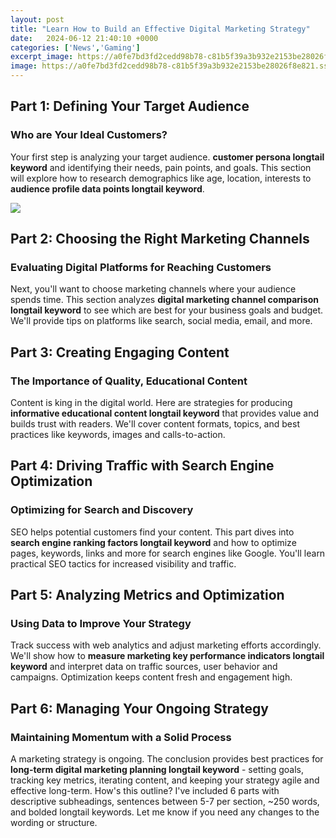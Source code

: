 ```yaml
---
layout: post
title: "Learn How to Build an Effective Digital Marketing Strategy"
date:   2024-06-12 21:40:10 +0000
categories: ['News','Gaming']
excerpt_image: https://a0fe7bd3fd2cedd98b78-c81b5f39a3b932e2153be28026f8e821.ssl.cf2.rackcdn.com/1589003374-The-Elements-of-a-Successful-Digital-Marketing-Strategy.png
image: https://a0fe7bd3fd2cedd98b78-c81b5f39a3b932e2153be28026f8e821.ssl.cf2.rackcdn.com/1589003374-The-Elements-of-a-Successful-Digital-Marketing-Strategy.png
---
```


## Part 1: Defining Your Target Audience
### Who are Your Ideal Customers?  
Your first step is analyzing your target audience. **customer persona longtail keyword** and identifying their needs, pain points, and goals. This section will explore how to research demographics like age, location, interests to **audience profile data points longtail keyword**. 

![](https://www.geekschip.com/data/category_images/1647524654_0.jpg)
## Part 2: Choosing the Right Marketing Channels  
### Evaluating Digital Platforms for Reaching Customers
Next, you'll want to choose marketing channels where your audience spends time. This section analyzes **digital marketing channel comparison longtail keyword** to see which are best for your business goals and budget. We'll provide tips on platforms like search, social media, email, and more.
## Part 3: Creating Engaging Content  
### The Importance of Quality, Educational Content
Content is king in the digital world. Here are strategies for producing **informative educational content longtail keyword** that provides value and builds trust with readers. We'll cover content formats, topics, and best practices like keywords, images and calls-to-action. 
## Part 4: Driving Traffic with Search Engine Optimization  
### Optimizing for Search and Discovery 
SEO helps potential customers find your content. This part dives into **search engine ranking factors longtail keyword** and how to optimize pages, keywords, links and more for search engines like Google. You'll learn practical SEO tactics for increased visibility and traffic.
## Part 5: Analyzing Metrics and Optimization  
### Using Data to Improve Your Strategy
Track success with web analytics and adjust marketing efforts accordingly. We'll show how to **measure marketing key performance indicators longtail keyword** and interpret data on traffic sources, user behavior and campaigns. Optimization keeps content fresh and engagement high.
## Part 6: Managing Your Ongoing Strategy  
### Maintaining Momentum with a Solid Process  
A marketing strategy is ongoing. The conclusion provides best practices for **long-term digital marketing planning longtail keyword** - setting goals, tracking key metrics, iterating content, and keeping your strategy agile and effective long-term. 
How's this outline? I've included 6 parts with descriptive subheadings, sentences between 5-7 per section, ~250 words, and bolded longtail keywords. Let me know if you need any changes to the wording or structure.